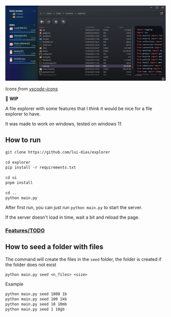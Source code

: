 ![](assets/explorer.png)

_Icons from [vscode-icons](https://github.com/vscode-icons/vscode-icons)_

🚧 **WIP**

A file explorer with some features that I think it would be nice for a file explorer to have.

It was made to work on windows, tested on windows 11

## How to run

```
git clone https://github.com/lui-dias/explorer

cd explorer
pip install -r requirements.txt

cd ui
pnpm install

cd ..
python main.py
```

After first run, you can just run `python main.py` to start the server.

If the server doesn't load in time, wait a bit and reload the page.

### [Features/TODO](TODO.md)

## How to seed a folder with files

The command will create the files in the `seed` folder, the folder is created if the folder does not exist

```
python main.py seed <n_files> <size>
```

Example

```
python main.py seed 1000 1b
python main.py seed 100 1kb
python main.py seed 10 10mb
python main.py seed 1 10gb
```
